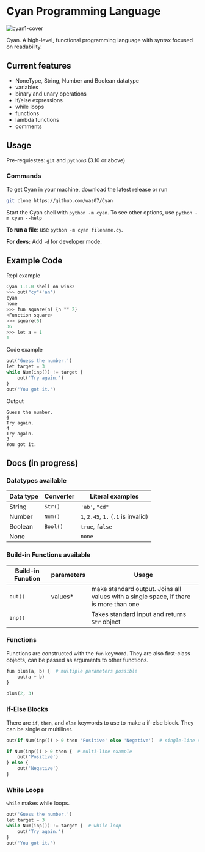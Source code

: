 # Cyan Programming Language
![cyan1-cover](https://user-images.githubusercontent.com/93242673/186955621-f0f9f58d-fdbc-40eb-8e32-ba558f3d2dd4.png)

Cyan. A high-level, functional programming language with syntax focused on readability.

## Current features

- NoneType, String, Number and Boolean datatype
- variables
- binary and unary operations
- if/else expressions
- while loops
- functions
- lambda functions
- comments

## Usage

Pre-requiestes: `git` and `python3` (3.10 or above)

### Commands

To get Cyan in your machine, download the latest release or run
```bash
git clone https://github.com/was07/Cyan
```
Start the Cyan shell with `python -m cyan`.
To see other options, use `python -m cyan --help`

**To run a file**: use `python -m cyan filename.cy`.

**For devs:** Add `-d` for developer mode.

## Example Code

Repl example
```py
Cyan 1.1.0 shell on win32
>>> out("cy"+'an')
cyan
none
>>> fun square(n) {n ** 2}
<Function square>
>>> square(6)
36
>>> let a = 1
1
```

Code example
```py
out('Guess the number.')
let target = 3
while Num(inp()) != target {
    out('Try again.')
}
out('You got it.')
```
Output
```
Guess the number.
6
Try again.
4
Try again.
3
You got it.
```

## Docs (in progress)

### Datatypes available

| Data type | Converter   | Literal examples                     |
|-----------|-------------|--------------------------------------|
| String    | `Str()`     | `'ab'`, `"cd"`                       |
| Number    | `Num()`     | `1`, `2.45`, `1.` (`.1` is invalid)  |
| Boolean   | `Bool()`    | `true`, `false`                      |
| None      |             | `none`                               |

### Build-in Functions available

| Build-in Function | parameters | Usage                                                                                 |
|-------------------|------------|---------------------------------------------------------------------------------------|
| `out()`           | values*    | make standard output. Joins all values with a single space, if there is more than one |
| `inp()`           |            | Takes standard input and returns `Str` object                                         |

### Functions

Functions are constructed with the `fun` keyword. They are also first-class objects, can be passed as arguments to other functions.
```py
fun plus(a, b) {  # multiple parameters possible
    out(a + b)
}

plus(2, 3)
```

### If-Else Blocks

There are `if`, `then`, and `else` keywords to use to make a if-else block. They can be single or multiliner.

```py
out(if Num(inp()) > 0 then 'Positive' else 'Negative')  # single-line example
```

```py
if Num(inp()) > 0 then {  # multi-line example
    out('Positive')
} else {
    out('Negative')
}
```

### While Loops

`while` makes while loops.

```py
out('Guess the number.')
let target = 3
while Num(inp()) != target {  # while loop
    out('Try again.')
}
out('You got it.')
```
